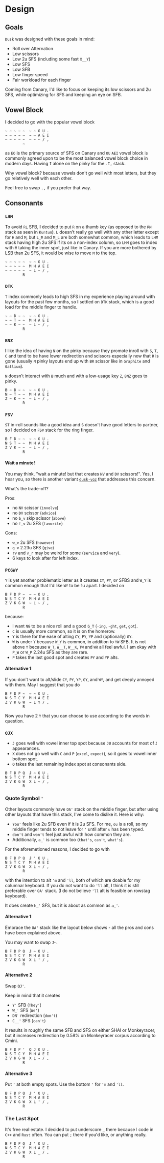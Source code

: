 # Design

<!-- toc -->

## Goals
`Dusk` was designed with these goals in mind:
- Roll over Alternation
- Low scissors
- Low 2u SFS (including some fast `X__Y`)
- Low SFS
- Low SFB
- Low finger speed
- Fair workload for each finger

Coming from Canary, I'd like to focus on keeping its low scissors and 2u SFS, while optimizing for SFS and keeping an eye on SFB.

## Vowel Block
I decided to go with the popular vowel block
```
~ ~ ~ ~ ~  ~ ~ O U .
~ ~ ~ ~ ~  ~ ~ A E I
~ ~ ~ ~ ~  ~ ~ ~ / ,
        ~
```
as `EO` is the primary source of SFS on Canary and `OU` `AEI` vowel block is commonly agreed upon to be the most balanced vowel block choice in modern days.
Having `I` alone on the pinky for the `.I,` stack.

Why vowel block? because vowels don't go well with most letters, but they go relatively well with each other.

Feel free to swap `.,` if you prefer that way.

## Consonants

### `LHM`
To avoid `RL` SFB, I decided to put `R` on a thumb key (as opposed to the `RN` stack as seen in `Kuntum`). `L` doesn't really go well with any other letter except for `H` and `M`, but `L_M` and `M_L` are both somewhat common, which leads to `LHM` stack having high 2u SFS if its on a non-index column, so `LHM` goes to index with `M` taking the inner spot, just like in Canary. If you are more bothered by LSB than 2u SFS, it would be wise to move `M` to the top.
```
~ ~ ~ ~ ~  ~ ~ O U .
~ ~ ~ ~ ~  M H A E I
~ ~ ~ ~ ~  ~ L ~ / ,
        R
```
### `DTK`
`T` index commonly leads to high SFS in my experience playing around with layouts for the past few months, so I settled on `DTK` stack, which is a good load for the middle finger to handle.

```
~ ~ D ~ ~  ~ ~ O U .
~ ~ T ~ ~  M H A E I
~ ~ K ~ ~  ~ L ~ / ,
        R
```
### `BNZ`
I like the idea of having `N` on the pinky because they promote inroll with `S`, `T`, `C` and tend to be have lower redirection and scissors especially now that `R` is gone (usually `N` pinky layouts end up with `BR` scissor like in `Graphite` and `Gallium`).

`N` doesn't interact with `B` much and with a low-usage key `Z`, `BNZ` goes to pinky.

```
B ~ D ~ ~  ~ ~ O U .
N ~ T ~ ~  M H A E I
Z ~ K ~ ~  ~ L ~ / ,
        R
```
### `FSV`
`ST` in-roll sounds like a good idea and `S` doesn't have good letters to partner, so I decided on `FSV` stack for the ring finger.

```
B F D ~ ~  ~ ~ O U .
N S T ~ ~  M H A E I
Z V K ~ ~  ~ L ~ / ,
        R
```

#### Wait a minute!
You may think, "wait a minute! but that creates `NV` and `DV` scissors!". Yes, I hear you, so there is another variant [`dusk-vqz`](./layout.md#dusk-vqz) that addresses this concern.

What's the trade-off?

Pros:
- no `NV` scissor (`involve`)
- no `DV` scissor (`advice`)
- no `b_v` skip scissor (`above`)
- no `f_v` 2u SFS (`favorite`)

Cons:
- `w_v` 2u SFS (`however`)
- `g_v` 2.23u SFS (`give`)
- `rv` and `v_r` may be weird for some (`service` and `very`).
- 6 keys to look after for left index.

### `PCGWY`
`Y` is yet another problematic letter as it creates `CY`, `PY`, `GY` SFBS and `W_Y` is common enough that I'd like `WY` to be 1u apart. 
I decided on
```
B F D P ~  ~ ~ O U .
N S T C Y  M H A E I
Z V K G W  ~ L ~ / ,
        R
```
because:
- I want `NG` to be a nice roll and a good `G_T` (`-ing`, `-ght`, `get`, `got`).
- `C` is usually more common, so it is on the homerow.
- `Y` is there for the ease of alting `CY`, `PY`, `YP` and (optionally) `GY`.
- `W` is under `Y` because `W_Y` is common, in addition to `YW` SFB. It is not above `Y` because `W_T`, `W__T`, `W__K`, `TW` and `WR` all feel awful. I am okay with `P_W` or `W_P` 2.24u SFS as they are rare.
- `P` takes the last good spot and creates `PY` and `YP` alts.

#### Alternative 1

If you don't want to alt/slide `CY`, `PY`, `YP`, `GY`, and `WY`, and get deeply annoyed with them. May I suggest that you do
```
B F D P ~  ~ ~ O U .
N S T C Y  M H A E I
Z V K G W  ~ L Y / ,
        R
```
Now you have 2 `Y` that you can choose to use according to the words in question.

### `QJX`
- `J` goes well with vowel inner top spot because `JU` accounts for most of `J` appearances.
- `X` does not go well with `C` and `P` (`excel`, `expect`), so it goes to vowel inner bottom spot.
- `Q` takes the last remaining index spot at consonants side.
```
B F D P Q  J ~ O U .
N S T C Y  M H A E I
Z V K G W  X L ~ / ,
        R
```

### Quote Symbol `'`
Other layouts commonly have `OA'` stack on the middle finger, but after using other layouts that have this stack, I've come to dislike it. Here is why:
- `You'` feels like 2u SFB even if it is 2u SFS. For me, `ou` is a roll, so my middle finger tends to not leave for `'` until after `u` has been typed.
- `don't` and `won't` feel just awful with how common they are.
- Additionally, `a_'` is common too (`that's`, `can't`, `what's`).

For the aforemetioned reasons, I decided to go with
```
B F D P Q  J ' O U .
N S T C Y  M H A E I
Z V K G W  X L ~ / ,
        R
```
with the intention to alt `'m` and `'ll`, both of which are doable for my columnar keyboard.  If you do not want to do `'ll` alt, I think it is still preferable over `OA'` stack. (I do not believe `'ll` alt is feasible on rowstag keyboard).

It does create `h_'` SFS, but it is about as common as `a_'`.

#### Alternative 1
Embrace the `OA'` stack like the layout below shows - all the pros and cons have been explained above.

You may want to swap `J~`.
```
B F D P Q  J ~ O U .
N S T C Y  M H A E I
Z V K G W  X L ' / ,
        R
```
#### Alternative 2
Swap `QJ'`.

Keep in mind that it creates
- `Y'` SFB (`They'`)
- `W_'` SFS (`We'`)
- `DN'` redirection (`don't`)
- `C__'` SFS (`can't`)

It results in roughly the same SFB and SFS on either SHAI or Monkeyracer, but it increases redirection by 0.58% on Monkeyracer corpus according to Cmini.
```
B F D P '  Q J O U .
N S T C Y  M H A E I
Z V K G W  X L ~ / ,
        R
```
#### Alternative 3
Put `'` at both empty spots. Use the bottom `'` for `'m` and `'ll`.
```
B F D P Q  J ' O U .
N S T C Y  M H A E I
Z V K G W  X L ' / ,
        R
```


### The Last Spot
It's free real estate. I decided to put underscore `_` there because I code in `C++` and `Rust` often. You can put `;` there if you'd like, or anything really.

```
B F D P Q  J ' O U .
N S T C Y  M H A E I
Z V K G W  X L _ / ,
        R
```
